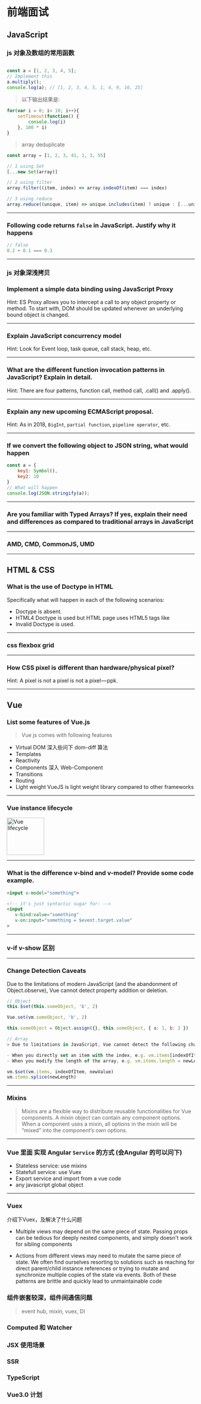 # 前端面试

## JavaScript

### js 对象及数组的常用函数

```js

const a = [1, 2, 3, 4, 5];
// Implement this
a.multiply();
console.log(a); // [1, 2, 3, 4, 5, 1, 4, 9, 16, 25]

```

> 以下输出结果是:

```js
for(var i = 0; i< 10; i++){
    setTimeout(function() {
        console.log(i)
    }, 100 * i)
}
```

> array deduplicate

```js
const array = [1, 2, 3, 41, 1, 3, 55]

// 1 using Set
[...new Set(array)]

// 2 using filter
array.filter((item, index) => array.indexOf(item) === index)

// 3 using reduce
array.reduce((unique, item) => unique.includes(item) ? unique : [...unique, item], [])

```

---

### Following code returns `false` in JavaScript. Justify why it happens

```js
// false
0.2 + 0.1 === 0.3
```

---

### js 对象深浅拷贝

### Implement a simple data binding using JavaScript Proxy

Hint: ES Proxy allows you to intercept a call to any object property or method. To start with, DOM should be updated whenever an underlying bound object is changed.

---

### Explain JavaScript concurrency model

Hint: Look for Event loop, task queue, call stack, heap, etc.

---

### What are the different function invocation patterns in JavaScript? Explain in detail.

Hint: There are four patterns, function call, method call, .call() and .apply().

---

### Explain any new upcoming ECMAScript proposal.

Hint: As in 2018, `BigInt`, `partial function`, `pipeline operator`, etc.

---

### If we convert the following object to JSON string, what would happen

```js
const a = {
    key1: Symbol(),
    key2: 10
}
// What will happen
console.log(JSON.stringify(a));
```

---

### Are you familiar with Typed Arrays? If yes, explain their need and differences as compared to traditional arrays in JavaScript

---

### AMD, CMD, CommonJS, UMD

---

## HTML & CSS

### What is the use of Doctype in HTML

Specifically what will happen in each of the following scenarios:

- Doctype is absent.
- HTML4 Doctype is used but HTML page uses HTML5 tags like <audio> or <video>. Will it cause any error?
- Invalid Doctype is used.

---

### css flexbox grid

---

### How CSS pixel is different than hardware/physical pixel?

Hint: A pixel is not a pixel is not a pixel — ppk.

---

## Vue

### List some features of Vue.js

> Vue js comes with following features

- Virtual DOM 深入些问下 dom-diff 算法
- Templates
- Reactivity
- Components 深入 Web-Component
- Transitions
- Routing
- Light weight  VueJS is light weight library compared to other frameworks

---

### Vue instance lifecycle

<img width="100" src="https://vuejs.org/images/lifecycle.png" alt="Vue lifecycle">

---

### What is the difference v-bind and v-model? Provide some code example.

```html
<input v-model="something">

<!-- it's just syntactic sugar for: -->
<input
   v-bind:value="something"
   v-on:input="something = $event.target.value"
>
```

---

### v-if v-show 区别

---

### Change Detection Caveats

Due to the limitations of modern JavaScript (and the abandonment of Object.observe), Vue cannot detect property addition or deletion.

```js
// Object
this.$set(this.someObject, 'b', 2)

Vue.set(vm.someObject, 'b', 2)

this.someObject = Object.assign({}, this.someObject, { a: 1, b: 2 })

// Array
> Due to limitations in JavaScript, Vue cannot detect the following changes to an array:

- When you directly set an item with the index, e.g. vm.items[indexOfItem] = newValue
- When you modify the length of the array, e.g. vm.items.length = newLength

vm.$set(vm.items, indexOfItem, newValue)
vm.items.splice(newLength)
```

---

### Mixins

> Mixins are a flexible way to distribute reusable functionalities for Vue components. A mixin object can contain any component options. When a component uses a mixin, all options in the mixin will be “mixed” into the component’s own options.

---

### Vue 里面 实现 Angular `Service` 的方式   (会Angular 的可以问下)

- Stateless service: use mixins
- Statefull service: use Vuex
- Export service and import from a vue code
- any javascript global object

---

### Vuex

介绍下Vuex，及解决了什么问题

- Multiple views may depend on the same piece of state. Passing props can be tedious for deeply nested components, and simply doesn't work for sibling components

- Actions from different views may need to mutate the same piece of state. We often find ourselves resorting to solutions such as reaching for direct parent/child instance references or trying to mutate and synchronize multiple copies of the state via events. Both of these patterns are brittle and quickly lead to unmaintainable code

### 组件嵌套较深，组件间通信问题

> event hub, mixin, vuex, DI

### Computed 和 Watcher

### JSX 使用场景

### SSR

### TypeScript

### Vue3.0 计划